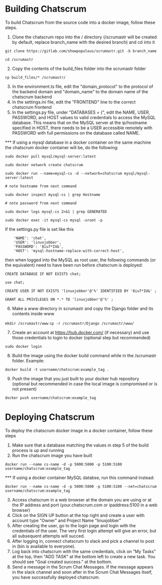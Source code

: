 # Building Chatscrum
To build Chatscrum from the source code into a docker image, follow these steps.
1. Clone the chatscrum repo into the / directory (/scrumastr will be created by default, replace branch_name with the desired branch) and cd into it 

`git clone https://gitlab.com/showpopulous/scrumastr.git -b branch_name`

`cd /scrumastr`

2. Copy the contents of the build_files folder into the scrumastr folder

`cp build_files/* /scrumastr/`

3. In the environment.ts file, edit the "domain_protocol" to the protocol of the backend domain and "domain_name" to the domain name of the chatscrum backend 
4. In the settings.ini file, edit the "FRONTEND" line to the correct chatscrum frontend
5. In the settings.py file, under "DATABASES = {", edit the NAME, USER, PASSWORD, and HOST values to valid credentials to access the MySQL database. This means that on the MySQL server at the ip/hostname specified in HOST, there needs to be a USER accessible remotely with PASSWORD with full permissions on the database called NAME. 

*** If using a mysql database in a docker container on the same machine the chatscrum docker container will be, do the following:

`sudo docker pull mysql/mysql-server:latest`

`sudo docker network create chatscrum`

`sudo docker run --name=mysql-cs -d --network=chatscrum mysql/mysql-server:latest`

`# note hostname from next command`

`sudo docker inspect mysql-cs | grep Hostname`

`# note password from next command`

`sudo docker logs mysql-cs 2>&1 | grep GENERATED`

`sudo docker exec -it mysql-cs mysql -uroot -p`

If the settings.py file is set like this

        'NAME': 'chat',
        'USER': 'linuxjobber',
        'PASSWORD': '8iu7*IU&',
        'HOST': 'mysql-hostname-replace-with-correct-host',

then when logged into the MySQL as root user, the following commands (or the equivalent) need to have been run before chatscrum is deployed:

`CREATE DATABASE IF NOT EXISTS chat;`

`use chat;`

`CREATE USER IF NOT EXISTS 'linuxjobber'@'%' IDENTIFIED BY '8iu7*IU&' ;`

`GRANT ALL PRIVILEGES ON *.* TO 'linuxjobber'@'%' ;`

6. Make a www directory in scrumastr and copy the Django folder and its contents inside www

`mkdir /scrumastr/www`
`cp -r /scrumastr/Django /scrumastr/www/`

7. Create an account at https://hub.docker.com/ (if necessary) and use those credentials to login to docker (optional step but recommended)

`sudo docker login`

8. Build the image using the docker build command while in the /scrumastr folder. Example:

`docker build -t username/chatscrum:example_tag .`

9. Push the image that you just built to your docker hub repository (optional but recommended in case the local image is compromised or is not present)

`docker push username/chatscrum:example_tag`

# Deploying Chatscrum
To deploy the chatscrum docker image in a docker container, follow these steps
1. Make sure that a database matching the values in step 5 of the build process is up and running
2. Run the chatscrum image you have built

`docker run --name cs-name -d -p 5000:5000 -p 5100:5100 username/chatscrum:example_tag`

*** If using a docker container MySQL databse, run this command instead:

`docker run --name cs-name -d -p 5000:5000 -p 5100:5100 --net=chatscrum username/chatscrum:example_tag`

3. Access chatscrum in a web browser at the domain you are using or at the IP address and port (your.chatscrum.com or ipaddress:5100 in a web browser)
4. Click on the SIGN UP button at the top right and create a user with account type "Owner" and Project Name "linuxjobber"
5. After creating the user, go to the login page and login with the credentials of the user. The very first login attempt will give an error, but all subsequent attempts will succed. 
6. After logging in, connect chatscrum to slack and pick a channel to post in (bin is available to everyone).
7. Log back into chatscrum with the same credentials, click on "My Tasks" at the top, then "ADD TASK" at the bottom left to create a new task. You should see "Goal created success." at the bottom.
8. Send a message in the Scrum Chat Messages. If the message appears in the slack channel and soon after in the Scrum Chat Messages itself, you have successfully deployed chatscrum.

